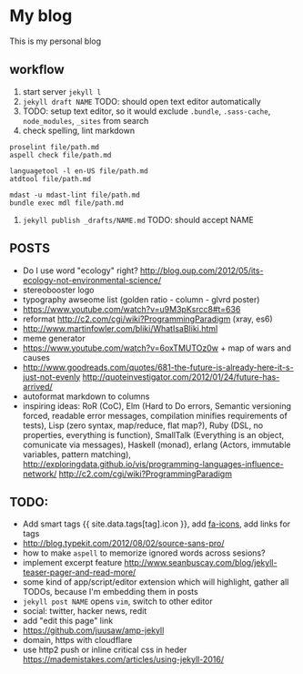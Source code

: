 # My blog

This is my personal blog

## workflow

1. start server `jekyll l`
1. `jekyll draft NAME` TODO: should open text editor automatically
1. TODO: setup text editor, so it would exclude `.bundle`, `.sass-cache`, `node_modules`, `_sites` from search
1. check spelling, lint markdown

```
proselint file/path.md
aspell check file/path.md

languagetool -l en-US file/path.md
atdtool file/path.md

mdast -u mdast-lint file/path.md
bundle exec mdl file/path.md

```

1. `jekyll publish _drafts/NAME.md` TODO: should accept NAME


## POSTS

- Do I use word "ecology" right? http://blog.oup.com/2012/05/its-ecology-not-environmental-science/
- stereobooster logo
- typography awseome list (golden ratio - column - glvrd poster)
- https://www.youtube.com/watch?v=u9M3pKsrcc8#t=636
- reformat http://c2.com/cgi/wiki?ProgrammingParadigm (xray, es6)
- http://www.martinfowler.com/bliki/WhatIsaBliki.html
- meme generator
- https://www.youtube.com/watch?v=6oxTMUTOz0w + map of wars and causes
- http://www.goodreads.com/quotes/681-the-future-is-already-here-it-s-just-not-evenly
http://quoteinvestigator.com/2012/01/24/future-has-arrived/
- autoformat markdown to columns
- inspiring ideas: RoR (CoC), Elm (Hard to Do errors, Semantic versioning forced, readable error messages, compilation minifies requirements of tests), Lisp (zero syntax, map/reduce, flat map?), Ruby (DSL, no properties, everything is function), SmallTalk (Everything is an object, comunicate via messages), Haskell (monad), erlang (Actors, immutable variables, pattern matching),
http://exploringdata.github.io/vis/programming-languages-influence-network/
http://c2.com/cgi/wiki?ProgrammingParadigm

## TODO:
- Add smart tags {{ site.data.tags[tag].icon }}, add [fa-icons](http://fontawesome.io/get-started/), add links for tags
- http://blog.typekit.com/2012/08/02/source-sans-pro/
- how to make `aspell` to memorize ignored words across sesions?
- implement excerpt feature http://www.seanbuscay.com/blog/jekyll-teaser-pager-and-read-more/
- some kind of app/script/editor extension which will highlight, gather all TODOs, because I'm embedding them in posts
- `jekyll post NAME` opens `vim`, switch to other editor
- social: twitter, hacker news, redit
- add "edit this page" link
- https://github.com/juusaw/amp-jekyll
- domain, https with cloudflare
- use http2 push or inline critical css in heder https://mademistakes.com/articles/using-jekyll-2016/
